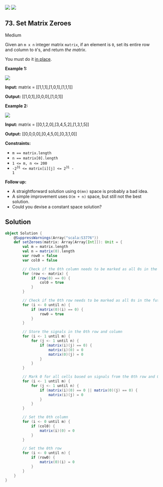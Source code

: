 [![](https://img.shields.io/github/stars/javadev/LeetCode-in-All?label=Stars&style=flat-square)](https://github.com/javadev/LeetCode-in-All)
[![](https://img.shields.io/github/forks/javadev/LeetCode-in-All?label=Fork%20me%20on%20GitHub%20&style=flat-square)](https://github.com/javadev/LeetCode-in-All/fork)

## 73\. Set Matrix Zeroes

Medium

Given an `m x n` integer matrix `matrix`, if an element is `0`, set its entire row and column to `0`'s, and return _the matrix_.

You must do it [in place](https://en.wikipedia.org/wiki/In-place_algorithm).

**Example 1:**

![](https://assets.leetcode.com/uploads/2020/08/17/mat1.jpg)

**Input:** matrix = \[\[1,1,1],[1,0,1],[1,1,1]]

**Output:** [[1,0,1],[0,0,0],[1,0,1]] 

**Example 2:**

![](https://assets.leetcode.com/uploads/2020/08/17/mat2.jpg)

**Input:** matrix = \[\[0,1,2,0],[3,4,5,2],[1,3,1,5]]

**Output:** [[0,0,0,0],[0,4,5,0],[0,3,1,0]] 

**Constraints:**

*   `m == matrix.length`
*   `n == matrix[0].length`
*   `1 <= m, n <= 200`
*   <code>-2<sup>31</sup> <= matrix[i][j] <= 2<sup>31</sup> - 1</code>

**Follow up:**

*   A straightforward solution using `O(mn)` space is probably a bad idea.
*   A simple improvement uses `O(m + n)` space, but still not the best solution.
*   Could you devise a constant space solution?

## Solution

```scala
object Solution {
    @SuppressWarnings(Array("scala:S3776"))
    def setZeroes(matrix: Array[Array[Int]]): Unit = {
        val m = matrix.length
        val n = matrix(0).length
        var row0 = false
        var col0 = false

        // Check if the 0th column needs to be marked as all 0s in the future
        for (row <- matrix) {
            if (row(0) == 0) {
                col0 = true
            }
        }

        // Check if the 0th row needs to be marked as all 0s in the future
        for (i <- 0 until n) {
            if (matrix(0)(i) == 0) {
                row0 = true
            }
        }

        // Store the signals in the 0th row and column
        for (i <- 1 until m) {
            for (j <- 1 until n) {
                if (matrix(i)(j) == 0) {
                    matrix(i)(0) = 0
                    matrix(0)(j) = 0
                }
            }
        }

        // Mark 0 for all cells based on signals from the 0th row and 0th column
        for (i <- 1 until m) {
            for (j <- 1 until n) {
                if (matrix(i)(0) == 0 || matrix(0)(j) == 0) {
                    matrix(i)(j) = 0
                }
            }
        }

        // Set the 0th column
        for (i <- 0 until m) {
            if (col0) {
                matrix(i)(0) = 0
            }
        }

        // Set the 0th row
        for (i <- 0 until n) {
            if (row0) {
                matrix(0)(i) = 0
            }
        }
    }
}
```